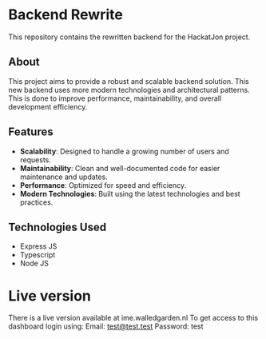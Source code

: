 # Backend Rewrite

This repository contains the rewritten backend for the HackatJon project.

## About

This project aims to provide a robust and scalable backend solution. This new
backend uses more modern technologies and architectural patterns. This is done
to improve performance, maintainability, and overall development efficiency.

## Features

*   **Scalability**: Designed to handle a growing number of users and requests.
*   **Maintainability**: Clean and well-documented code for easier maintenance
    and updates.
*   **Performance**: Optimized for speed and efficiency.
*   **Modern Technologies**: Built using the latest technologies and best
    practices.

## Technologies Used

*   Express JS
*   Typescript
*   Node JS

# Live version

There is a live version available at ime.walledgarden.nl
To get access to this dashboard login using: 
Email: test@test.test
Password: test
